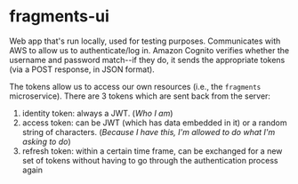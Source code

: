 # fragments-ui

Web app that's run locally, used for testing purposes. Communicates with AWS to allow us to authenticate/log in. Amazon Cognito verifies whether the username and password match--if they do, it sends the appropriate tokens (via a POST response, in JSON format).

The tokens allow us to access our own resources (i.e., the `fragments` microservice). There are 3 tokens which are sent back from the server:

1. identity token: always a JWT. (_Who I am_)
2. access token: can be JWT (which has data embedded in it) or a random string of characters. (_Because I have this, I'm allowed to do what I'm asking to do_)
3. refresh token: within a certain time frame, can be exchanged for a new set of tokens without having to go through the authentication process again
